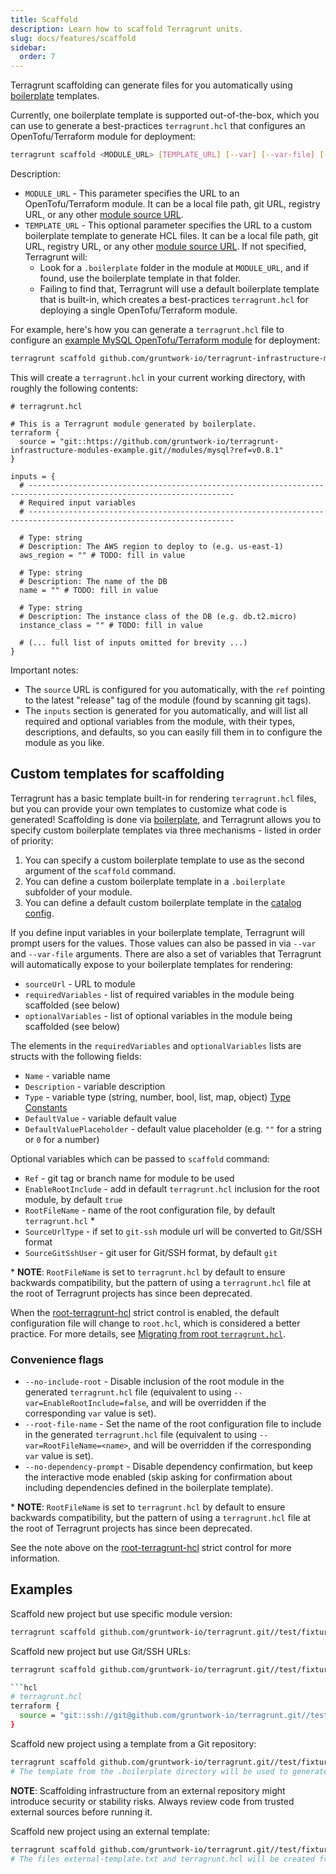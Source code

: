 ```yaml
---
title: Scaffold
description: Learn how to scaffold Terragrunt units.
slug: docs/features/scaffold
sidebar:
  order: 7
---
```


Terragrunt scaffolding can generate files for you automatically using [boilerplate](https://github.com/gruntwork-io/boilerplate) templates.

Currently, one boilerplate template is supported out-of-the-box, which you can use to generate a best-practices `terragrunt.hcl` that configures an OpenTofu/Terraform module for deployment:

```bash
terragrunt scaffold <MODULE_URL> [TEMPLATE_URL] [--var] [--var-file] [--no-include-root] [--root-file-name] [--no-dependency-prompt]
```

Description:

- `MODULE_URL` - This parameter specifies the URL to an OpenTofu/Terraform module. It can be a local file path, git URL, registry URL, or any other [module source URL](https://developer.hashicorp.com/terraform/language/modules/sources).
- `TEMPLATE_URL` - This optional parameter specifies the URL to a custom boilerplate template to generate HCL files. It can be a local file path, git URL, registry URL, or any other [module source URL](https://developer.hashicorp.com/terraform/language/modules/sources). If not specified, Terragrunt will:
  - Look for a `.boilerplate` folder in the module at `MODULE_URL`, and if found, use the boilerplate template in that folder.
  - Failing to find that, Terragrunt will use a default boilerplate template that is built-in, which creates a best-practices `terragrunt.hcl` for deploying a single OpenTofu/Terraform module.

For example, here's how you can generate a `terragrunt.hcl` file to configure an [example MySQL OpenTofu/Terraform module](https://github.com/gruntwork-io/terragrunt-infrastructure-modules-example/tree/master/mysql) for deployment:

```bash
terragrunt scaffold github.com/gruntwork-io/terragrunt-infrastructure-modules-example//modules/mysql
```

This will create a `terragrunt.hcl` in your current working directory, with roughly the following contents:

```hcl
# terragrunt.hcl

# This is a Terragrunt module generated by boilerplate.
terraform {
  source = "git::https://github.com/gruntwork-io/terragrunt-infrastructure-modules-example.git//modules/mysql?ref=v0.8.1"
}

inputs = {
  # --------------------------------------------------------------------------------------------------------------------
  # Required input variables
  # --------------------------------------------------------------------------------------------------------------------

  # Type: string
  # Description: The AWS region to deploy to (e.g. us-east-1)
  aws_region = "" # TODO: fill in value

  # Type: string
  # Description: The name of the DB
  name = "" # TODO: fill in value

  # Type: string
  # Description: The instance class of the DB (e.g. db.t2.micro)
  instance_class = "" # TODO: fill in value

  # (... full list of inputs omitted for brevity ...)
}
```

Important notes:

- The `source` URL is configured for you automatically, with the `ref` pointing to the latest "release" tag of the module (found by scanning git tags).
- The `inputs` section is generated for you automatically, and will list all required and optional variables from the module, with their types, descriptions, and defaults, so you can easily fill them in to configure the module as you like.

## Custom templates for scaffolding

Terragrunt has a basic template built-in for rendering `terragrunt.hcl` files, but you can provide your own templates to customize what code is generated! Scaffolding is done via [boilerplate](https://github.com/gruntwork-io/boilerplate), and Terragrunt allows you to specify custom boilerplate templates via three mechanisms - listed in order of priority:

1. You can specify a custom boilerplate template to use as the second argument of the `scaffold` command.
2. You can define a custom boilerplate template in a `.boilerplate` subfolder of your module.
3. You can define a default custom boilerplate template in the [catalog config](/docs/features/catalog).

If you define input variables in your boilerplate template, Terragrunt will prompt users for the values. Those values can also be passed in via `--var` and `--var-file` arguments.
There are also a set of variables that Terragrunt will automatically expose to your boilerplate templates for rendering:

- `sourceUrl` - URL to module
- `requiredVariables` - list of required variables in the module being scaffolded (see below)
- `optionalVariables` - list of optional variables in the module being scaffolded (see below)

The elements in the `requiredVariables` and `optionalVariables` lists are structs with the following fields:

- `Name` - variable name
- `Description` - variable description
- `Type` - variable type (string, number, bool, list, map, object) [Type Constants](https://developer.hashicorp.com/packer/docs/templates/hcl_templates/variables#type-constraints)
- `DefaultValue` - variable default value
- `DefaultValuePlaceholder` - default value placeholder (e.g. `""` for a string or `0` for a number)

Optional variables which can be passed to `scaffold` command:

- `Ref` - git tag or branch name for module to be used
- `EnableRootInclude` - add in default `terragrunt.hcl` inclusion for the root module, by default `true`
- `RootFileName` - name of the root configuration file, by default `terragrunt.hcl` \*
- `SourceUrlType` - if set to `git-ssh` module url will be converted to Git/SSH format
- `SourceGitSshUser` - git user for Git/SSH format, by default `git`

\* **NOTE**: `RootFileName` is set to `terragrunt.hcl` by default to ensure backwards compatibility, but the pattern of using a `terragrunt.hcl` file at the root of Terragrunt projects has since been deprecated.

   When the [root-terragrunt-hcl](/docs/reference/strict-controls#root-terragrunt-hcl) strict control is enabled, the default configuration file will change to `root.hcl`, which is considered a better practice. For more details, see [Migrating from root `terragrunt.hcl`](/docs/migrate/migrating-from-root-terragrunt-hcl).

### Convenience flags

- `--no-include-root` - Disable inclusion of the root module in the generated `terragrunt.hcl` file (equivalent to using `--var=EnableRootInclude=false`, and will be overridden if the corresponding `var` value is set).
- `--root-file-name` - Set the name of the root configuration file to include in the generated `terragrunt.hcl` file (equivalent to using `--var=RootFileName=<name>`, and will be overridden if the corresponding `var` value is set).
- `--no-dependency-prompt` - Disable dependency confirmation, but keep the interactive mode enabled (skip asking for confirmation about including dependencies defined in the boilerplate template).

\* **NOTE**: `RootFileName` is set to `terragrunt.hcl` by default to ensure backwards compatibility, but the pattern of using a `terragrunt.hcl` file at the root of Terragrunt projects has since been deprecated.

   See the note above on the [root-terragrunt-hcl](/docs/reference/strict-controls#root-terragrunt-hcl) strict control for more information.

## Examples

Scaffold new project but use specific module version:

```bash
terragrunt scaffold github.com/gruntwork-io/terragrunt.git//test/fixtures/inputs --var=Ref=v0.68.4
```

Scaffold new project but use Git/SSH URLs:

```bash
terragrunt scaffold github.com/gruntwork-io/terragrunt.git//test/fixtures/inputs --var=SourceUrlType=git-ssh

```hcl
# terragrunt.hcl
terraform {
  source = "git::ssh://git@github.com/gruntwork-io/terragrunt.git//test/fixtures/inputs?ref=v0.68.4"
}
```

Scaffold new project using a template from a Git repository:

```bash
terragrunt scaffold github.com/gruntwork-io/terragrunt.git//test/fixtures/scaffold/module-with-template
# The template from the .boilerplate directory will be used to generate terragrunt.hcl
```

**NOTE**: Scaffolding infrastructure from an external repository might introduce security or stability risks. Always review code from trusted external sources before running it.

Scaffold new project using an external template:

```bash
terragrunt scaffold github.com/gruntwork-io/terragrunt.git//test/fixtures/inputs git@github.com:gruntwork-io/terragrunt.git//test/fixtures/scaffold/external-template
# The files external-template.txt and terragrunt.hcl will be created from that external template
```
